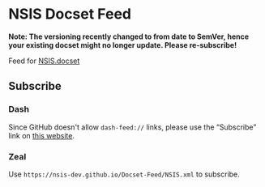 # NSIS Docset Feed

**Note: The versioning recently changed to from date to SemVer, hence your existing docset might no longer update. Please re-subscribe!**

Feed for [NSIS.docset](https://github.com/idleberg/NSIS.docset)

## Subscribe

### Dash

Since GitHub doesn't allow `dash-feed://` links, please use the “Subscribe” link on [this website](https://idleberg.github.io/NSIS.docset/Contents/Resources/Documents/index.html).

### Zeal

Use `https://nsis-dev.github.io/Docset-Feed/NSIS.xml` to subscribe.
